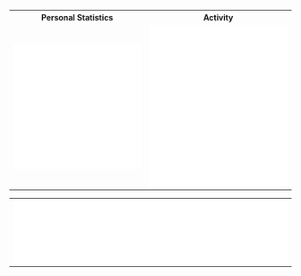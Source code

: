 <style>
  .table2{
    position: absolute;
    top: 0
  }
  </style>
<table>

  <tr>
    <th>Personal Statistics</th>
    <th>Activity</th>
  </tr>
        <td>
  <img align="left" width="390" alt="" src="/general.svg">

</td>
    <td>

  <img align="right" width="440" alt="" src="/activity.svg">

</td>
</table class='table2'> 
<table style="width:100%">
  
 <td>
<img align='center' width="" src="/languages.svg" alt="Metrics" >
</td>
</table>

